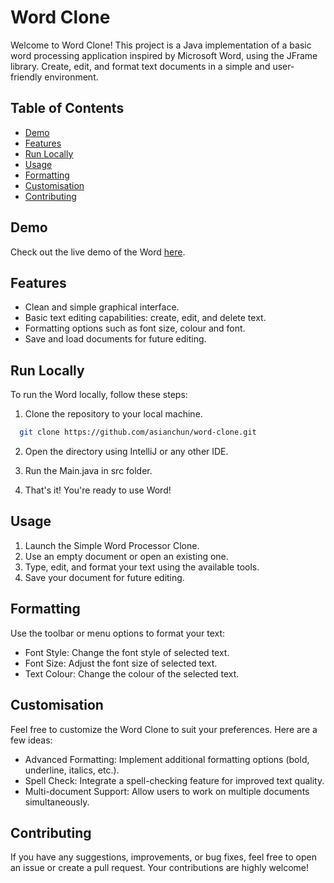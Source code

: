 # Word Clone

Welcome to Word Clone! This project is a Java implementation of a basic word processing application inspired by Microsoft Word, using the JFrame library. Create, edit, and format text documents in a simple and user-friendly environment.


## Table of Contents

- [Demo](#demo)
- [Features](#features)
- [Run Locally](#run-locally)
- [Usage](#usage)
- [Formatting](#formatting)
- [Customisation](#customisation)
- [Contributing](#contributing)

## Demo

Check out the live demo of the Word [here](#).

## Features

- Clean and simple graphical interface.
- Basic text editing capabilities: create, edit, and delete text.
- Formatting options such as font size, colour and font.
- Save and load documents for future editing.

## Run Locally

To run the Word locally, follow these steps:

1. Clone the repository to your local machine.

```bash
  git clone https://github.com/asianchun/word-clone.git
```

2. Open the directory using IntelliJ or any other IDE.

3. Run the Main.java in src folder.

4. That's it! You're ready to use Word!

## Usage

1. Launch the Simple Word Processor Clone.
2. Use an empty document or open an existing one.
3. Type, edit, and format your text using the available tools.
4. Save your document for future editing.

## Formatting

Use the toolbar or menu options to format your text:

- Font Style: Change the font style of selected text.
- Font Size: Adjust the font size of selected text.
- Text Colour: Change the colour of the selected text.

## Customisation

Feel free to customize the Word Clone to suit your preferences. Here are a few ideas:

- Advanced Formatting: Implement additional formatting options (bold, underline, italics, etc.).
- Spell Check: Integrate a spell-checking feature for improved text quality.
- Multi-document Support: Allow users to work on multiple documents simultaneously.

## Contributing

If you have any suggestions, improvements, or bug fixes, feel free to open an issue or create a pull request. Your contributions are highly welcome!

